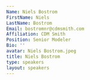 ```yaml
---
Name: Niels Bostrom
FirstName: Niels
LastName: Bostrom
Email: bostromnr@cdmsmith.com
Affiliation: CDM Smith
Position: Senior Modeler
Bio: ''
avatar: Niels Bostrom.jpeg
title: Niels Bostrom
type: speakers
layout: speakers
---
```

